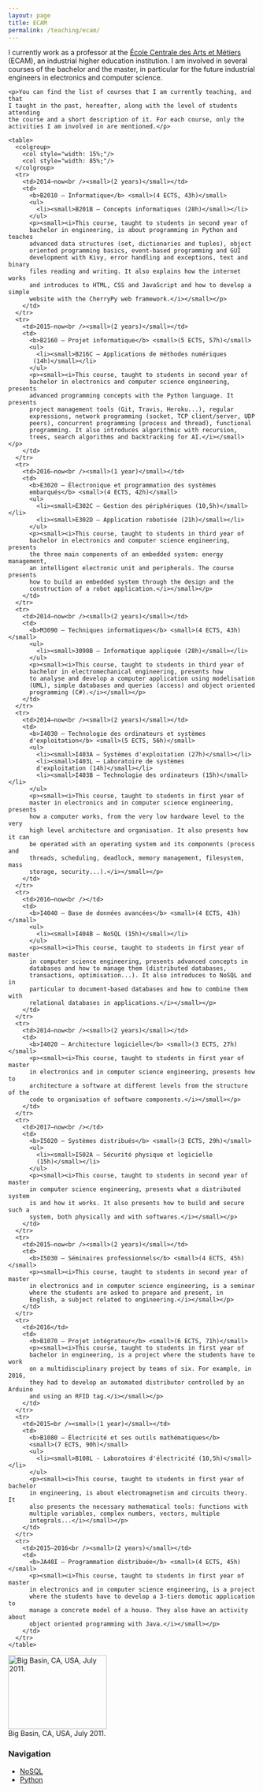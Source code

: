 ```yaml
---
layout: page
title: ECAM
permalink: /teaching/ecam/
---
```


<div class="page-col-wrapper">
  <div class="page-col page-col-1">
    <p>I currently work as a professor at the
    <a href="http://www.vinci.be/fr-be/ecam">École Centrale des Arts et
    Métiers</a> (ECAM), an industrial higher education institution. I am
    involved in several courses of the bachelor and the master, in particular
    for the future industrial engineers in electronics and computer science.</p>

    <p>You can find the list of courses that I am currently teaching, and that
    I taught in the past, hereafter, along with the level of students attending
    the course and a short description of it. For each course, only the
    activities I am involved in are mentioned.</p>

    <table>
      <colgroup>
        <col style="width: 15%;"/>
        <col style="width: 85%;"/>
      </colgroup>
      <tr>
        <td>2014–now<br /><small>(2 years)</small></td>
        <td>
          <b>B2010 – Informatique</b> <small>(4 ECTS, 43h)</small>
          <ul>
            <li><small>B201B – Concepts informatiques (28h)</small></li>
          </ul>
          <p><small><i>This course, taught to students in second year of
          bachelor in engineering, is about programming in Python and teaches
          advanced data structures (set, dictionaries and tuples), object
          oriented programming basics, event-based programming and GUI
          development with Kivy, error handling and exceptions, text and binary
          files reading and writing. It also explains how the internet works
          and introduces to HTML, CSS and JavaScript and how to develop a simple
          website with the CherryPy web framework.</i></small></p>
        </td>
      </tr>
      <tr>
        <td>2015–now<br /><small>(2 years)</small></td>
        <td>
          <b>B2160 – Projet informatique</b> <small>(5 ECTS, 57h)</small>
          <ul>
            <li><small>B216C – Applications de méthodes numériques
           (14h)</small></li>
          </ul>
          <p><small><i>This course, taught to students in second year of
          bachelor in electronics and computer science engineering, presents
          advanced programming concepts with the Python language. It presents
          project management tools (Git, Travis, Heroku...), regular
          expressions, network programming (socket, TCP client/server, UDP
          peers), concurrent programming (process and thread), functional
          programming. It also introduces algorithmic with recursion,
          trees, search algorithms and backtracking for AI.</i></small></p>
        </td>
      </tr>
      <tr>
        <td>2016–now<br /><small>(1 year)</small></td>
        <td>
          <b>E3020 – Électronique et programmation des systèmes
          embarqués</b> <small>(4 ECTS, 42h)</small>
          <ul>
            <li><small>E302C – Gestion des périphériques (10,5h)</small></li>
            <li><small>E302D – Application robotisée (21h)</small></li>
          </ul>
          <p><small><i>This course, taught to students in third year of
          bachelor in electronics and computer science engineering, presents 
          the three main components of an embedded system: energy management,
          an intelligent electronic unit and peripherals. The course presents
          how to build an embedded system through the design and the
          construction of a robot application.</i></small></p>
        </td>
      </tr>
      <tr>
        <td>2014–now<br /><small>(2 years)</small></td>
        <td>
          <b>M3090 – Techniques informatiques</b> <small>(4 ECTS, 43h)</small>
          <ul>
            <li><small>3090B – Informatique appliquée (28h)</small></li>
          </ul>
          <p><small><i>This course, taught to students in third year of
          bachelor in electromechanical engineering, presents how 
          to analyse and develop a computer application using modelisation
          (UML), simple databases and queries (access) and object oriented
          programming (C#).</i></small></p>
        </td>
      </tr>
      <tr>
        <td>2014–now<br /><small>(2 years)</small></td>
        <td>
          <b>I4030 – Technologie des ordinateurs et systèmes
          d'exploitation</b> <small>(5 ECTS, 56h)</small>
          <ul>
            <li><small>I403A – Systèmes d'exploitation (27h)</small></li>
            <li><small>I403L – Laboratoire de systèmes
            d'exploitation (14h)</small></li>
            <li><small>I403B – Technologie des ordinateurs (15h)</small></li>
          </ul>
          <p><small><i>This course, taught to students in first year of
          master in electronics and in computer science engineering, presents
          how a computer works, from the very low hardware level to the very
          high level architecture and organisation. It also presents how it can
          be operated with an operating system and its components (process and
          threads, scheduling, deadlock, memory management, filesystem, mass
          storage, security...).</i></small></p>
        </td>
      </tr>
      <tr>
        <td>2016–now<br /></td>
        <td>
          <b>I4040 – Base de données avancées</b> <small>(4 ECTS, 43h)</small>
          <ul>
            <li><small>I404B – NoSQL (15h)</small></li>
          </ul>
          <p><small><i>This course, taught to students in first year of master
          in computer science engineering, presents advanced concepts in
          databases and how to manage them (distributed databases,
          transactions, optimisation...). It also introduces to NoSQL and in
          particular to document-based databases and how to combine them with
          relational databases in applications.</i></small></p>
        </td>
      </tr>
      <tr>
        <td>2014–now<br /><small>(2 years)</small></td>
        <td>
          <b>I4020 – Architecture logicielle</b> <small>(3 ECTS, 27h)</small>
          <p><small><i>This course, taught to students in first year of master
          in electronics and in computer science engineering, presents how to
          architecture a software at different levels from the structure of the
          code to organisation of software components.</i></small></p>
        </td>
      </tr>
      <tr>
        <td>2017–now<br /></td>
        <td>
          <b>I5020 – Systèmes distribués</b> <small>(3 ECTS, 29h)</small>
          <ul>
            <li><small>I502A – Sécurité physique et logicielle
            (15h)</small></li>
          </ul>
          <p><small><i>This course, taught to students in second year of master
          in computer science engineering, presents what a distributed system
          is and how it works. It also presents how to build and secure such a
          system, both physically and with softwares.</i></small></p>
        </td>
      </tr>
      <tr>
        <td>2015–now<br /><small>(2 years)</small></td>
        <td>
          <b>I5030 – Séminaires professionnels</b> <small>(4 ECTS, 45h)</small>
          <p><small><i>This course, taught to students in second year of master
          in electronics and in computer science engineering, is a seminar
          where the students are asked to prepare and present, in
          English, a subject related to engineering.</i></small></p>
        </td>
      </tr>
      <tr>
        <td>2016</td>
        <td>
          <b>B1070 – Projet intégrateur</b> <small>(6 ECTS, 71h)</small>
          <p><small><i>This course, taught to students in first year of
          bachelor in engineering, is a project where the students have to work
          on a multidisciplinary project by teams of six. For example, in 2016,
          they had to develop an automated distributor controlled by an Arduino
          and using an RFID tag.</i></small></p>
        </td>
      </tr>
      <tr>
        <td>2015<br /><small>(1 year)</small></td>
        <td>
          <b>B1080 – Électricité et ses outils mathématiques</b>
          <small>(7 ECTS, 90h)</small>
          <ul>
            <li><small>B108L - Laboratoires d'électricité (10,5h)</small></li>
          </ul>
          <p><small><i>This course, taught to students in first year of bachelor
          in engineering, is about electromagnetism and circuits theory. It
          also presents the necessary mathematical tools: functions with
          multiple variables, complex numbers, vectors, multiple
          integrals...</i></small></p>
        </td>
      </tr>
      <tr>
        <td>2015–2016<br /><small>(2 years)</small></td>
        <td>
          <b>JA40I – Programmation distribuée</b> <small>(4 ECTS, 45h)</small>
          <p><small><i>This course, taught to students in first year of master
          in electronics and in computer science engineering, is a project
          where the students have to develop a 3-tiers domotic application to
          manage a concrete model of a house. They also have an activity about
          object oriented programming with Java.</i></small></p>
        </td>
      </tr>
    </table>
  </div>
  <div class="page-col page-col-2">
    <p><img src="/images/big-basin-redwoods-state-park.jpg" alt="Big Basin, CA,
    USA, July 2011." width="200" height="150" /><br />
    Big Basin, CA, USA, July 2011.</p>
    <h3>Navigation</h3>
    <ul class="navigation">
      <li><a href="/teaching/ecam/nosql/">NoSQL</a></li>
      <li><a href="/teaching/ecam/python/">Python</a></li>
    </ul>
  </div>
</div>
